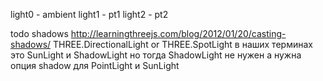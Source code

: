 light0 - ambient
light1 - pt1
light2 - pt2

todo shadows
http://learningthreejs.com/blog/2012/01/20/casting-shadows/
THREE.DirectionalLight or THREE.SpotLight
в наших терминах это SunLight и ShadowLight
но тогда ShadowLight не нужен а нужна опция shadow для PointLight и SunLight

